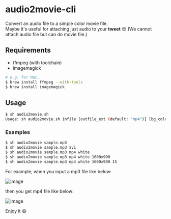 # audio2movie-cli

Convert an audio file to a simple color movie file.  
Maybe it's useful for attaching just audio to your **tweet** :wink: (We cannot attach audio file but can do movie file.)

## Requirements

* ffmpeg (with toolchain)
* imagemagick

```sh
# e.g. for Mac.
$ brew install ffmpeg --with-tools
$ brew install imagemagick
```

## Usage

```sh
$ sh audio2movie.sh
Usage: sh audio2movie.sh infile [outfile_ext (default: "mp4")] [bg_color (default: "black")] [resolution (default: "1024x576")] [fps (default: 30)]
```

### Examples

```sh
$ sh audio2movie sample.mp3
$ sh audio2movie sample.mp3 avi
$ sh audio2movie sample.mp3 mp4 white
$ sh audio2movie sample.mp3 mp4 white 1600x900
$ sh audio2movie sample.mp3 mp4 white 1600x900 15
```

For example, when you input a mp3 file like below:

![image](https://cloud.githubusercontent.com/assets/4360663/16177540/d324a592-366b-11e6-9ef6-7a9601a8ac3f.png)

then you get mp4 file like below:

![image](https://cloud.githubusercontent.com/assets/4360663/16177559/637ab9b0-366c-11e6-95fb-e5273951e2a9.png)

Enjoy it :smiley:
